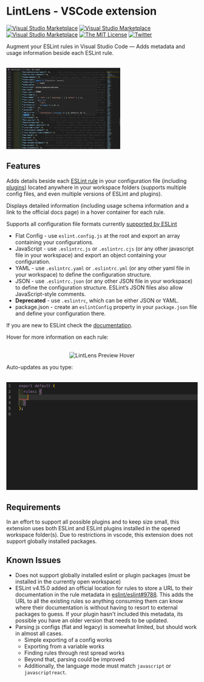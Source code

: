 # LintLens - VSCode extension

[![Visual Studio Marketplace](https://vsmarketplacebadges.dev/version-short/ghmcadams.lintlens.svg)](https://marketplace.visualstudio.com/items?itemName=ghmcadams.lintlens)
[![Visual Studio Marketplace](https://vsmarketplacebadges.dev/installs-short/ghmcadams.lintlens.svg)](https://marketplace.visualstudio.com/items?itemName=ghmcadams.lintlens)
[![Visual Studio Marketplace](https://vsmarketplacebadges.dev/rating-star/ghmcadams.lintlens.svg)](https://marketplace.visualstudio.com/items?itemName=ghmcadams.lintlens)
[![The MIT License](https://img.shields.io/badge/license-MIT-orange.svg?style=flat-square)](http://opensource.org/licenses/MIT)
[![Twitter](https://img.shields.io/twitter/url?style=social&url=https%3A%2F%2Fimg.shields.io%2Ftwitter%2Furl%3Furl%3Dhttps%253A%252F%252Fgithub.com%252Fghmcadams%252Fvscode-lintlens%252F)](https://twitter.com/intent/tweet?text=Wow:&url=https%3A%2F%2Fgithub.com%2Fghmcadams%2Fvscode-lintlens%2F)

Augment your ESLint rules in Visual Studio Code — Adds metadata and usage information beside each ESLint rule.

<p align="left">
  <br />
  <img src="https://raw.githubusercontent.com/ghmcadams/vscode-lintlens/master/images/lintlens-screenshot-hover.png" alt="LintLens Screenshot" width="300px" />
  <br />
</p>

## Features

Adds details beside each [ESLint rule](https://eslint.org/docs/rules/) in your configuration file (including [plugins](https://www.npmjs.com/search?q=eslint-plugin-&ranking=popularity)) located anywhere in your workspace folders (supports multiple config files, and even multiple versions of ESLint and plugins).

Displays detailed information (including usage schema information and a link to the official docs page) in a hover container for each rule.

Supports all configuration file formats currently [supported by ESLint](https://eslint.org/docs/user-guide/configuring#configuration-file-formats)

- Flat Config - use `eslint.config.js` at the root and export an array containing your configurations.
- JavaScript - use `.eslintrc.js` or `.eslintrc.cjs` (or any other javascript file in your workspace) and export an object containing your configuration.
- YAML - use `.eslintrc.yaml` or `.eslintrc.yml` (or any other yaml file in your workspace) to define the configuration structure.
- JSON - use `.eslintrc.json` (or any other JSON file in your workspace) to define the configuration structure. ESLint’s JSON files also allow JavaScript-style comments.
- **Deprecated** - use `.eslintrc`, which can be either JSON or YAML.
- package.json - create an `eslintConfig` property in your `package.json` file and define your configuration there.

If you are new to ESLint check the [documentation](http://eslint.org/).  

Hover for more information on each rule:

<p align="center">
  <br />
  <img src="https://raw.githubusercontent.com/ghmcadams/vscode-lintlens/master/images/lintlens-preview-hover.gif" alt="LintLens Preview Hover" width="600px" />
  <br />
</p>


Auto-updates as you type:

<p align="center">
  <br />
  <img src="https://raw.githubusercontent.com/ghmcadams/vscode-lintlens/master/images/lintlens-preview-main.gif" alt="LintLens Preview Main" width="600px" />
  <br />
</p>


## Requirements

In an effort to support all possible plugins and to keep size small, this extension uses both ESLint and ESLint plugins installed in the opened workspace folder(s).  Due to restrictions in vscode, this extension does not support globally installed packages.

## Known Issues

- Does not support globally installed eslint or plugin packages (must be installed in the currently open workspace)
- ESLint v4.15.0 added an official location for rules to store a URL to their documentation in the rule metadata in [eslint/eslint#9788](https://github.com/eslint/eslint/pull/9788). This adds the URL to all the existing rules so anything consuming them can know where their documentation is without having to resort to external packages to guess.  If your plugin hasn't included this metadata, its possible you have an older version that needs to be updated.
- Parsing js configs (flat and legacy) is somewhat limited, but should work in almost all cases.
  - Simple exporting of a config works
  - Exporting from a variable works
  - Finding rules through rest spread works
  - Beyond that, parsing could be improved
  - Additionally, the language mode must match `javascript` or `javascriptreact`.
